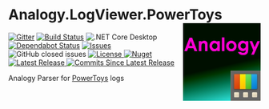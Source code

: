 # Analogy.LogViewer.PowerToys  <img src="./Assets/AnalogyPowerToys.png" align="right" width="155px" height="155px">

[![Gitter](https://badges.gitter.im/Analogy-LogViewer/community.svg)](https://gitter.im/Analogy-LogViewer/community?utm_source=badge&utm_medium=badge&utm_campaign=pr-badge)
[![Build Status](https://dev.azure.com/Analogy-LogViewer/Analogy%20Log%20Viewer/_apis/build/status/Analogy-LogViewer.Analogy.LogViewer.PowerToys?branchName=main)](https://dev.azure.com/Analogy-LogViewer/Analogy%20Log%20Viewer/_build/latest?definitionId=41&branchName=main) ![.NET Core Desktop](https://github.com/Analogy-LogViewer/Analogy.LogViewer.PowerToys/workflows/.NET%20Core%20Desktop/badge.svg)
[![Dependabot Status](https://api.dependabot.com/badges/status?host=github&repo=Analogy-LogViewer/Analogy.LogViewer.PowerToys)](https://dependabot.com)
<a href="https://github.com/Analogy-LogViewer/Analogy.LogViewer.PowerToys/issues">
    <img src="https://img.shields.io/github/issues/Analogy-LogViewer/Analogy.LogViewer.PowerToys" alt="Issues" />
</a>
![GitHub closed issues](https://img.shields.io/github/issues-closed-raw/Analogy-LogViewer/Analogy.LogViewer.PowerToys)
<a href="https://github.com/Analogy-LogViewer/Analogy.LogViewer.PowerToys/blob/master/LICENSE">
    <img src="https://img.shields.io/github/license/Analogy-LogViewer/Analogy.LogViewer.PowerToys" alt="License" />
</a>
[![Nuget](https://img.shields.io/nuget/v/Analogy.LogViewer.PowerToys)](https://www.nuget.org/packages/Analogy.LogViewer.PowerToys/) 
<a href="https://github.com/Analogy-LogViewer/Analogy.LogViewer.PowerToys/releases">
    <img src="https://img.shields.io/github/v/release/Analogy-LogViewer/Analogy.LogViewer.PowerToys" alt="Latest Release" />
</a>
<a href="https://github.com/Analogy-LogViewer/Analogy.LogViewer.PowerToys/compare/V1.0.0...master"> 
  <img src="https://img.shields.io/github/commits-since/Analogy-LogViewer/Analogy.LogViewer.PowerToys/latest" alt="Commits Since Latest Release"  />
</a>



Analogy Parser for [PowerToys](https://github.com/microsoft/PowerToys) logs

